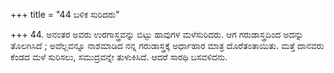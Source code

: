 +++
title = "44 ಬಳಿಕ ಸುರಿದರು"

+++
44. ಅನಂತರ ಅವರು ಉರಗಾಸ್ತ್ರವನ್ನು ಬಿಟ್ಟು ಹಾವುಗಳ ಮಳೆಸುರಿದರು. ಆಗ ಗರುಡಾಸ್ತ್ರದಿಂದ ಅದನ್ನು ತೊಲಗಿಸಿದೆ ; ಅವೆಲ್ಲವನ್ನೂ ನಾಶಮಾಡಿದ ನನ್ನ ಗರುಡಾಸ್ತ್ರಕ್ಕೆ ಅರ್ಧಾಹಾರ ಮಾತ್ರ ದೊರೆತಂತಾಯಿತು. ಮತ್ತೆ ದಾನವರು ಕೆಂಡದ ಮಳೆ ಸುರಿಸಲು, ಸಮುದ್ರವನ್ನೇ ತುಳುಕಿಸಿದೆ. ಆದರೆ ಸಾರಥಿ ಬಸವಳಿದನು.